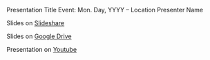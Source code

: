 Presentation Title
Event: Mon. Day, YYYY – Location
Presenter Name

Slides on [Slideshare]()

Slides on [Google Drive]()

Presentation on [Youtube]()
